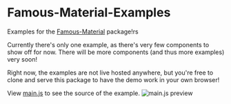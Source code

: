 Famous-Material-Examples
========================

Examples for the [Famous-Material](https://github.com/StephanBijzitter/Famous-Material) package!rs

Currently there's only one example, as there's very few components to show off for now. There will be more components (and thus more examples) very soon!

Right now, the examples are not live hosted anywhere, but you're free to clone and serve this package to have the demo work in your own browser!

View [main.js](https://github.com/StephanBijzitter/Famous-Material-Examples/blob/master/app/src/main.js) to see the source of the example.
![main.js preview](http://puu.sh/doKB2.png)
